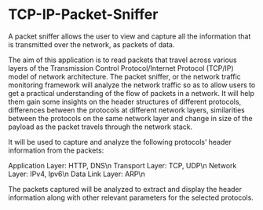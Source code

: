 # TCP-IP-Packet-Sniffer
A packet sniffer allows the user to view and capture all the information that is transmitted over the network, as packets of data. 

The aim of this application is to read packets that travel across various layers of the Transmission Control Protocol/Internet Protocol (TCP/IP) model of network architecture. The packet sniffer, or the network traffic monitoring framework will analyze the network traffic so as to allow users to get a practical understanding of the flow of packets in a network. It will help them gain some insights on the header structures of different protocols, differences between the protocols at different network layers, similarities between the protocols on the same network layer and change in size of the payload as the packet travels through the network stack. 

It will be used to capture and analyze the following protocols’ header information from the packets:

Application Layer: HTTP, DNS\n
Transport Layer: TCP, UDP\n
Network Layer: IPv4, Ipv6\n
Data Link Layer: ARP\n

The packets captured will be analyzed to extract and display the header information along with other relevant parameters for the selected protocols. 
